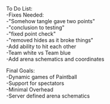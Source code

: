To Do List:\
-Fixes Needed:\
-"Somehow tangle gave two points"\
-"conclusion to testing"\
-"fixed point check"\
-"removed hides as it broke things"\
-Add ability to hit each other\
-Team white vs Team blue\
-Add arena schematics and coordinates

Final Goals:\
-Dynamic games of Paintball\
-Support for spectators\
-Minimal Overhead\
-Server defined arena schematics
